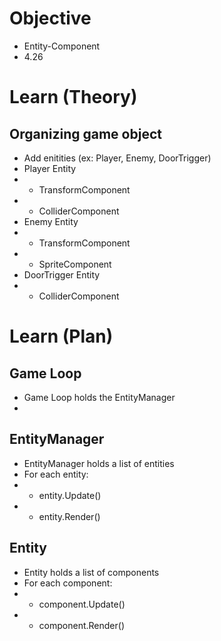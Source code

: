 # Objective
- Entity-Component
- 4.26

# Learn (Theory)
## Organizing game object
- Add enitities (ex: Player, Enemy, DoorTrigger)
- Player Entity
- - TransformComponent
- - ColliderComponent
- Enemy Entity
- - TransformComponent
- - SpriteComponent
- DoorTrigger Entity
- - ColliderComponent

# Learn (Plan)
## Game Loop
- Game Loop holds the EntityManager
- 
## EntityManager
- EntityManager holds a list of entities
- For each entity: 
- - entity.Update()
- - entity.Render()

## Entity
- Entity holds a list of components
- For each component:
- - component.Update()
- - component.Render()

